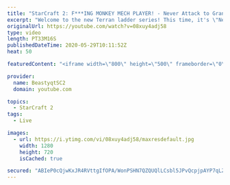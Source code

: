 ```yaml
---
title: "StarCraft 2: F***ING MONKEY MECH PLAYER! - Never Attack to Grandmaster"
excerpt: "Welcome to the new Terran ladder series! This time, it's \"Never Attack to Grandmaster!\" In this challenge, I play as Terran on the EU ladder, and in every game I'm not allowed to attack with any units except for using Ghosts. I'm allowed to make any army units for defending, as long as I don't attack"
originalUrl: https://youtube.com/watch?v=08xuy4adj58
type: video
length: PT33M16S
publishedDateTime: 2020-05-29T10:11:52Z
heat: 50

featuredContent: "<iframe width=\"800\" height=\"500\" frameborder=\"0\" src=\"https://www.youtube.com/embed/08xuy4adj58\" allow=\"accelerometer; autoplay; encrypted-media; gyroscope; picture-in-picture\" allowfullscreen></iframe>"

provider:
  name: BeastyqtSC2
  domain: youtube.com

topics:
  - StarCraft 2
tags:
  - Live

images:
  - url: https://i.ytimg.com/vi/08xuy4adj58/maxresdefault.jpg
    width: 1280
    height: 720
    isCached: true

secured: "ABIeP0cQjwKxJR4RVttgIfOPA/WonPSHN7QZQUQlLCsbl5JPvQcpjpAYP7qLZlQMfGqxFGhZDvPTUCIvA/G1acjcPOOd03PZyrZ7aK5b6NvrOTwyUkIkVJWJeK9Z8C6ukN4qdVogAVbYBrXRhb7QI1wOWPsf0ByHDjtr28RoRmAgRIVMyo2wun2UPbyCenPD4TQJXz6F/4xJfzphhQjLYRLxvB4HTb7aRLWM8em0Ojg4Bnbz8j0Z0ZmfaFj4V1om/aIs2kzp4HXbc0QOJfFPH+i8rxdFuKr+z7VyFEpM+bC9fFD54fBscLKCSv5NB1Z96uCzt9LAFd0Nxomv66e2+cEyLf+Zxst7WMsgnavfEo5wIaGKDR0LKYvQqsuKpglM6Bm+hge68IPPX2j5Y+zO/m1WGQziNgHnCes+un8Qgpg=;c6peKDFsRWKJmJmucuk9ZA=="
---
```


